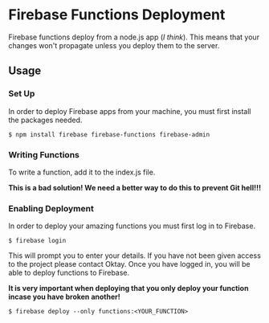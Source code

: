 # Firebase Functions Deployment

Firebase functions deploy from a node.js app (_I think_). This means that your
changes won't propagate unless you deploy them to the server.


## Usage

### Set Up

In order to deploy Firebase apps from your machine, you must first install the
packages needed.

```
$ npm install firebase firebase-functions firebase-admin
```

### Writing Functions

To write a function, add it to the index.js file.

**This is a bad solution! We need a better way to do this to prevent Git hell!!!**

### Enabling Deployment

In order to deploy your amazing functions you must first log in to Firebase.
```
$ firebase login
```
This will prompt you to enter your details. If you have not been given access to the project please contact Oktay. Once you have logged in, you will be able to deploy functions to Firebase.

**It is very important when deploying that you only deploy your function incase you have broken another!**
```
$ firebase deploy --only functions:<YOUR_FUNCTION>
```
